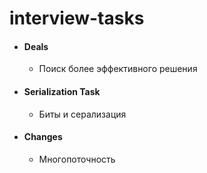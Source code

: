 # interview-tasks

- #### Deals
  - Поиск более эффективного решения
- #### Serialization Task
  - Биты и серализация
- #### Changes
  - Многопоточность
